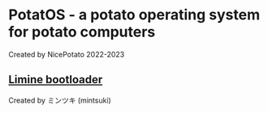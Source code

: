 # PotatOS - a potato operating system for potato computers
Created by NicePotato 2022-2023

## [Limine bootloader](https://github.com/limine-bootloader/limine)
Created by ミンツキ (mintsuki)